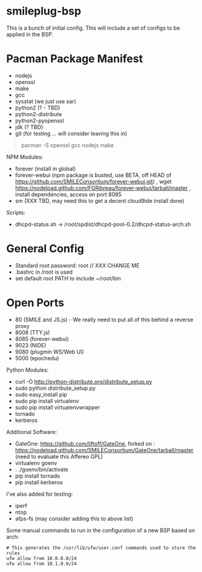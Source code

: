 smileplug-bsp
=============

This is a bunch of initial config.  This will include a set of configs to be applied in the BSP.

Pacman Package Manifest
=======================
* nodejs
* openssl
* make
* gcc
* sysstat (we just use sar)
* python2 (? - TBD)
* python2-distribute
* python2-pyopenssl
* jdk (? TBD)
* git (for testing ... will consider leaving this in)

> pacman -S openssl gcc nodejs make

NPM Modules:
* forever (install in global)
* forever-webui (npm package is busted, use BETA, off HEAD of https://github.com/SMILEConsortium/forever-webui.git) , wget https://nodeload.github.com/FGRibreau/forever-webui/tarball/master , install dependencies, access on port 8085
* sm (XXX TBD, may need this to get a decent cloud9ide install done)

Scripts:
* dhcpd-status.sh -> /root/spdist/dhcpd-pool-0.2/dhcpd-status-arch.sh

General Config
==============
* Standard root password: root // XXX CHANGE ME
* .bashrc in /root is used
* set default root PATH to include ~/root/bin


Open Ports
==========
* 80 (SMILE and JS.js) - We really need to put all of this behind a reverse proxy
* 8008 (TTY.js)
* 8085 (forever-webui)
* 9023 (NIDE)
* 9080 (plugmin WS/Web UI)
* 5000 (epochedu)

Python Modules:
* curl -O http://python-distribute.org/distribute_setup.py
* sudo python distribute_setup.py
* sudo easy_install pip
* sudo pip install virtualenv
* sudo pip install virtualenvwrapper
* tornado
* kerberos

Additional Software:
* GateOne: https://github.com/liftoff/GateOne, forked on : https://nodeload.github.com/SMILEConsortium/GateOne/tarball/master (need to evaluate this Affereo GPL)
* virtualenv goenv
* . ./goenv/bin/activate
* pip install tornado
* pip install kerberos


I've also added for testing:

* iperf
* ntop
* afps-fs (may consider adding this to above list)

Some manual commands to run in the configuration of a new BSP based on arch:

    # This generates the /usr/lib/ufw/user.conf commands used to store the rules
    ufw allow from 10.0.0.0/24
    ufw allow from 10.1.0.0/24
